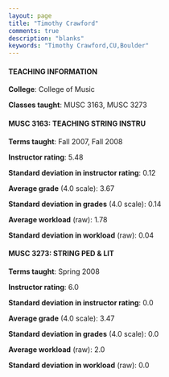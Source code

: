 ```yaml
---
layout: page
title: "Timothy Crawford" 
comments: true
description: "blanks"
keywords: "Timothy Crawford,CU,Boulder"
---
```

<head>
<script src="https://ajax.googleapis.com/ajax/libs/jquery/2.1.3/jquery.min.js"></script>
<script src="https://dl.dropboxusercontent.com/s/pc42nxpaw1ea4o9/highcharts.js?dl=0"></script>
<!-- <script src="../assets/js/highcharts.js"></script> -->
<style type="text/css">@font-face {
	font-family: "Bebas Neue";
	src: url(https://www.filehosting.org/file/details/544349/BebasNeue Regular.otf) format("opentype");
	}
	h1.Bebas { 
		font-family: "Bebas Neue", Verdana, Tahoma;
	}
</style>
</head>
	   
#### TEACHING INFORMATION

**College**: College of Music

**Classes taught**: MUSC 3163, MUSC 3273

#### MUSC 3163: TEACHING STRING INSTRU

**Terms taught**: Fall 2007, Fall 2008

**Instructor rating**: 5.48

**Standard deviation in instructor rating**: 0.12

**Average grade** (4.0 scale): 3.67

**Standard deviation in grades** (4.0 scale): 0.14

**Average workload** (raw): 1.78

**Standard deviation in workload** (raw): 0.04

#### MUSC 3273: STRING PED & LIT

**Terms taught**: Spring 2008

**Instructor rating**: 6.0

**Standard deviation in instructor rating**: 0.0

**Average grade** (4.0 scale): 3.47

**Standard deviation in grades** (4.0 scale): 0.0

**Average workload** (raw): 2.0

**Standard deviation in workload** (raw): 0.0

